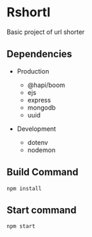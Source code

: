 # Rshortl
Basic project of url shorter

## Dependencies
- Production
    - @hapi/boom
    - ejs    
    - express
    - mongodb
    - uuid   

- Development
    - dotenv 
    - nodemon

## Build Command
``
    npm install
``

## Start command
``
    npm start
``